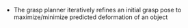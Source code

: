 
- The grasp planner iteratively refines an initial grasp pose to maximize/minimize predicted deformation of an object
<!--- - model predicts stress and deformation field of an object given partial-view point cloud and grasp pose-->


